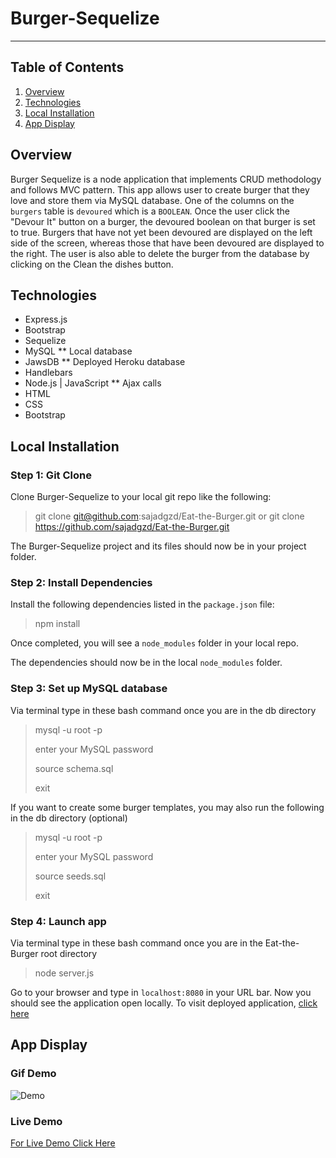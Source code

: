 # Burger-Sequelize
----------
## Table of Contents 
1. [Overview](#overview)
2. [Technologies](#technologies)
3. [Local Installation](#installation)
4. [App Display](#display)


<a name="overview"></a>
## Overview 
Burger Sequelize is a node application that implements CRUD methodology and follows MVC pattern. This app allows user to create burger that they love and store them via MySQL database. One of the columns on the `burgers` table is `devoured` which is a `BOOLEAN`. Once the user click the "Devour It" button on a burger, the devoured boolean on that burger is set to true. Burgers that have not yet been devoured are displayed on the left side of the screen, whereas those that have been devoured are displayed to the right. The user is also able to delete the burger from the database by clicking on the Clean the dishes button.

<a name="technologies"></a>
## Technologies
 * Express.js 
 * Bootstrap
 * Sequelize
 * MySQL
  ** Local database
 * JawsDB
  ** Deployed Heroku database 
 * Handlebars 
 * Node.js | JavaScript
  ** Ajax calls
 * HTML
 * CSS
 * Bootstrap

<a name="installation"></a>
## Local Installation
### Step 1: Git Clone
Clone Burger-Sequelize to your local git repo like the following:
> git clone git@github.com:sajadgzd/Eat-the-Burger.git
or
> git clone https://github.com/sajadgzd/Eat-the-Burger.git

The Burger-Sequelize project and its files should now be in your project folder.

### Step 2: Install Dependencies
Install the following dependencies listed in the `package.json` file: 

> npm install

Once completed, you will see a `node_modules` folder in your local repo.

The dependencies should now be in the local `node_modules` folder.

### Step 3: Set up MySQL database 

Via terminal type in these bash command once you are in the db directory 

> mysql -u root -p
>
> enter your MySQL password 
>
> source schema.sql 
>
> exit 

If you want to create some burger templates, you may also run the following in the db directory (optional)

> mysql -u root -p
>
> enter your MySQL password 
>
> source seeds.sql
>
> exit 

### Step 4: Launch app 
Via terminal type in these bash command once you are in the Eat-the-Burger root directory 

> node server.js 

Go to your browser and type in `localhost:8080` in your URL bar. Now you should see the application open locally.
To visit deployed application, [click here](https://sensationnel-bastille-85303.herokuapp.com/)

<a name="display"></a>
## App Display
### Gif Demo
![Demo](/public/assets/images/demo.gif)
### Live Demo
[For Live Demo Click Here](https://sensationnel-bastille-85303.herokuapp.com/)
